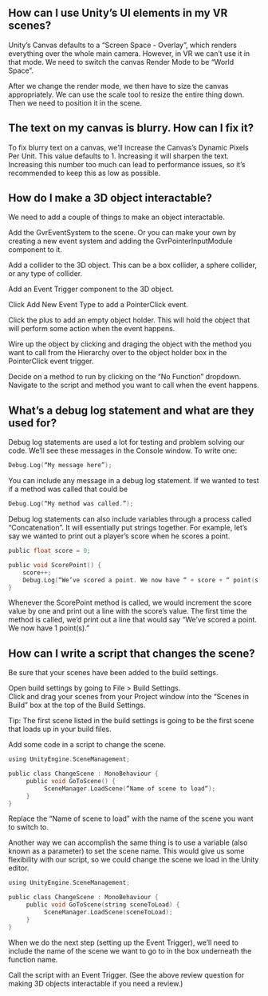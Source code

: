 ## How can I use Unity’s UI elements in my VR scenes?
Unity’s Canvas defaults to a “Screen Space - Overlay”, which renders everything over the whole main camera. However, in VR we can’t use it in that mode. We need to switch the canvas Render Mode to be “World Space”.  

After we change the render mode, we then have to size the canvas appropriately. We can use the scale tool to resize the entire thing down. Then we need to position it in the scene.  

## The text on my canvas is blurry. How can I fix it?  
To fix blurry text on a canvas, we’ll increase the Canvas’s Dynamic Pixels Per Unit. This value defaults to 1. Increasing it will sharpen the text. Increasing this number too much can lead to performance issues, so it’s recommended to keep this as low as possible.  

## How do I make a 3D object interactable?
We need to add a couple of things to make an object interactable.  

Add the GvrEventSystem to the scene. Or you can make your own by creating a new event system and adding the GvrPointerInputModule component to it.  

Add a collider to the 3D object. This can be a box collider, a sphere collider, or any type of collider.   

Add an Event Trigger component to the 3D object.  

Click Add New Event Type to add a PointerClick event.  

Click the plus to add an empty object holder. This will hold the object that will perform some action when the event happens.  

Wire up the object by clicking and draging the object with the method you want to call from the Hierarchy over to the object holder box in the PointerClick event trigger.  

Decide on a method to run by clicking on the “No Function” dropdown. Navigate to the script and method you want to call when the event happens.  

## What’s a debug log statement and what are they used for?
Debug log statements are used a lot for testing and problem solving our code. We’ll see these messages in the Console window. To write one:

```c
Debug.Log(“My message here”);
```
You can include any message in a debug log statement. If we wanted to test if a method was called that could be  

```c
Debug.Log(“My method was called.”);
```

Debug log statements can also include variables through a process called “Concatenation”. It will essentially put strings together. For example, let’s say we wanted to print out a player’s score when he scores a point.  

```c
public float score = 0; 

public void ScorePoint() {
    score++;
    Debug.Log(“We’ve scored a point. We now have “ + score + “ point(s).”);
}
```

Whenever the ScorePoint method is called, we would increment the score value by one and print out a line with the score’s value. The first time the method is called, we’d print out a line that would say “We’ve scored a point. We now have 1 point(s).”    

## How can I write a script that changes the scene?
Be sure that your scenes have been added to the build settings.  

Open build settings by going to File > Build Settings.  
Click and drag your scenes from your Project window into the “Scenes in Build” box at the top of the Build Settings.  

Tip: The first scene listed in the build settings is going to be the first scene that loads up in your build files.  

Add some code in a script to change the scene.  

```c
using UnityEngine.SceneManagement;

public class ChangeScene : MonoBehaviour {
     public void GoToScene() {
          SceneManager.LoadScene(“Name of scene to load“);
     }
}
```

Replace the “Name of scene to load” with the name of the scene you want to switch to.    

Another way we can accomplish the same thing is to use a variable (also known as a parameter) to set the scene name. This would give us some flexibility with our script, so we could change the scene we load in the Unity editor.  

```c
using UnityEngine.SceneManagement;

public class ChangeScene : MonoBehaviour {
     public void GoToScene(string sceneToLoad) {
          SceneManager.LoadScene(sceneToLoad);
     }
}
```

When we do the next step (setting up the Event Trigger), we’ll need to include the name of the scene we want to go to in the box underneath the function name.  

Call the script with an Event Trigger. (See the above review question for making 3D objects interactable if you need a review.)  
